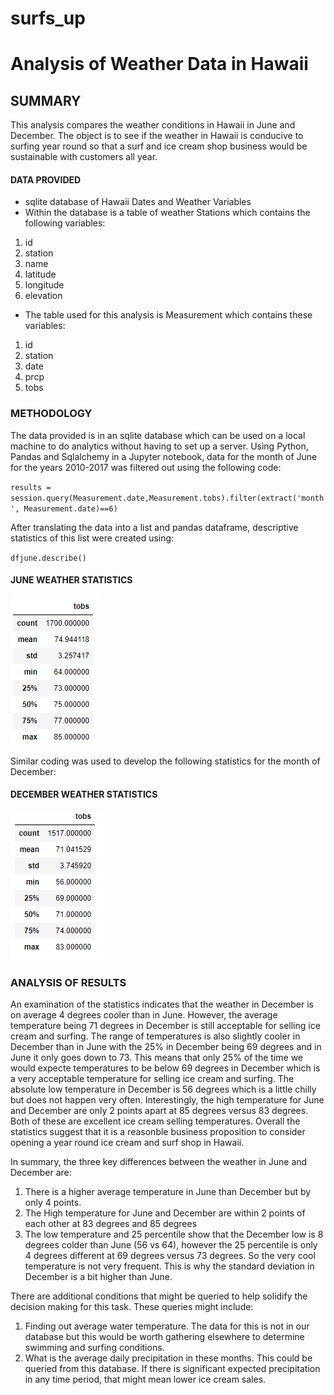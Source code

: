 # surfs_up
# Analysis of Weather Data in Hawaii
## SUMMARY
This analysis compares the weather conditions in Hawaii in June and December.  The object is to see if the weather in Hawaii is conducive to surfing year round so that a surf and ice cream shop business would be sustainable with customers all year. 

#### DATA PROVIDED  
- sqlite database of Hawaii Dates and Weather Variables
- Within the database is a table of weather Stations which contains the following variables:
1. id
2. station
3. name
4. latitude
5. longitude
6. elevation
- The table used for this analysis is Measurement which contains these variables:  
1. id
2. station
3. date
4. prcp  
5. tobs


  
### METHODOLOGY

The data provided is in an sqlite database which can be used on a local machine to do analytics without having to set up a server.  Using Python, Pandas and Sqlalchemy in a Jupyter notebook, data for the month of June for the years 2010-2017 was filtered out using the following code:
  
  `results = session.query(Measurement.date,Measurement.tobs).filter(extract('month', Measurement.date)==6)`
  
After translating the data into a list and pandas dataframe, descriptive statistics of this list were created using:
  
`dfjune.describe()`
  
#### JUNE WEATHER STATISTICS 
![](https://github.com/xactuary/surfs_up/blob/main/Resources/June_stats.PNG)  
  
Similar coding was used to develop the following statistics for the month of December:
  
#### DECEMBER WEATHER STATISTICS
![](https://github.com/xactuary/surfs_up/blob/main/Resources/Dec_stats.PNG)
  
### ANALYSIS OF RESULTS
An examination of the statistics indicates that the weather in December is on average 4 degrees cooler than in June.  However, the average temperature being 71 degrees in December is still acceptable for selling ice cream and surfing.  The range of temperatures is also slightly cooler in December than in June with the 25% in December being 69 degrees and in June it only goes down to 73. This means that only 25% of the time we would expecte temperatures to be below 69 degrees in December which is a very acceptable temperature for selling ice cream and surfing.  The absolute low temperature in December is 56 degrees which is a little chilly but does not happen very often.  Interestingly, the high temperature for June and December are only 2 points apart at 85 degrees versus 83 degrees.  Both of these are excellent ice cream selling temperatures.  Overall the statistics suggest that it is a reasonble business proposition to consider opening a year round ice cream and surf shop in Hawaii.  
  
In summary, the three key differences between the weather in June and December are:
1.  There is a higher average temperature in June than December but by only 4 points.
2.  The High temperature for June and December are within 2 points of each other at 83 degrees and 85 degrees
3.  The low temperature and 25 percentile show that the December low is 8 degrees colder than June (56 vs 64), however the 25 percentile is only 4 degrees different at 69 degrees versus 73 degrees.  So the very cool temperature is not very frequent.  This is why the standard deviation in December is a bit higher than June.  
  
There are additional conditions that might be queried to help solidify the decision making for this task.  These queries might include:
  
  1.  Finding out average water temperature.  The data for this is not in our database but this would be worth gathering elsewhere to determine swimming and surfing conditions.
  2.  What is the average daily precipitation in these months.  This could be queried from this database.  If there is significant expected precipitation in any time period, that might mean lower ice cream sales. 
  
 

  
